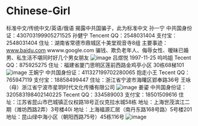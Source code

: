 # Chinese-Girl
标准中文/传统中文/英语/俄语 揭露中共国骗子，此为标准中文
孙一宁  中共国身份证：430703199905271525
孙健宁 Tencent QQ：2548031404
       支付宝：2548031404
       住址：湖南省常德市鼎城区十美堂观音寺8组
       主要事迹：www.baidu.com
                wwww.google.com
       骗钱、欺负老年人、侮辱女性、暧昧已婚男、私生活不堪同时好几个男女朋友
![image](https://github.com/sunyiningCN/Chinese-Girl/blob/main/%E5%AD%AB%E5%81%A5%E5%AF%A7.png)
吕煜悦 1997-11-25
呜呜姐 Tecent QQ：875925275
       住址：福建省厦门思明区莲前西路金鸡亭小区 30栋68梯101
![image](https://github.com/sunyiningCN/Chinese-Girl/blob/main/%E5%AD%AB%E5%81%A5%E5%AF%A7.png)
王婉宁 中共国身份证：411327199702280065
抱走小王 Tecent QQ：765947119
       支付宝：18858499447
       住址：浙江省宁波市海曙区郢奉路36号
王咏（母）浙江省宁波市星玥时代文化传播有限公司
 ![image](https://github.com/sunyiningCN/Chinese-Girl/blob/main/Wang.jpeg)
姜鎏  中共国身份证：320583198402140225
      Tecent QQ：334589003
      支付宝：18501509616
      住址：江苏省昆山市巴城镇正仪权路18号正仪克拉水城58栋
      地址：上海世茂滨江二期（潍坊西路2弄）3号楼40i
      地址：上海福源汇居（南丹东路168号路）5号楼201
      地址：昆山绿中海小区（朝阳西路75号）45栋116号
 ![image](https://github.com/sunyiningCN/Chinese-Girl/blob/main/%E5%A7%9C%E9%8E%8F.png)
